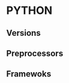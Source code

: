 # PYTHON

## Versions

## Preprocessors

## Framewoks


<!--

---- Pip
----- Versions
------ Python 3
----- Frameworks
------ Django
------ Flask
----- Content Management Systems
------ Wagtail

-->